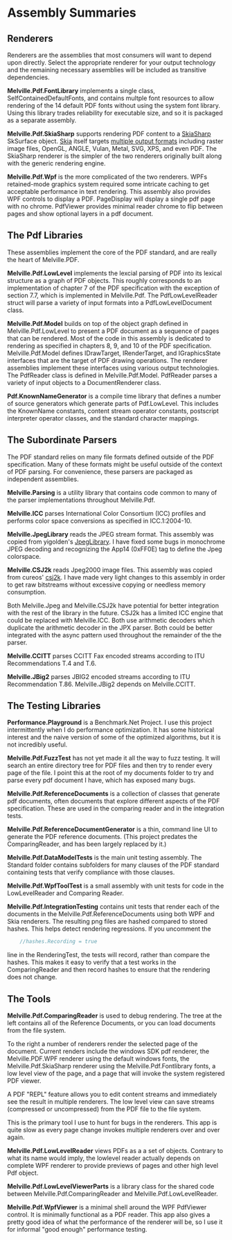 ﻿# Assembly Summaries

## Renderers
Renderers are the assemblies that most consumers will want to depend upon directly.  Select the appropriate
renderer for your output technology and the remaining necessary assemblies will be included as transitive
dependencies.

**Melville.Pdf.FontLibrary** implements a single class, SelfContainedDefaultFonts, and contains multple font
resources to allow rendering of the 14 default PDF fonts without using the system font library.  Using this
library trades reliability for executable size, and so it is packaged as a separate assembly.

**Melville.Pdf.SkiaSharp** supports rendering PDF content to a [SkiaSharp](https://github.com/mono/SkiaSharp) SkSurface
object.  [Skia](https://skia.org/) itself
targets [multiple output formats](https://en.wikipedia.org/wiki/Skia_Graphics_Engine) including raster image
files, OpenGL, ANGLE, Vulan, Metal, SVG, XPS, and even PDF.  The SkiaSharp renderer is the simpler of the
two renderers originally built along with the generic rendering engine.

**Melville.Pdf.Wpf** is the more complicated of the two renderers.  WPFs retained-mode graphics system
required some intricate caching to get acceptable performance in text rendering.  This assembly also
provides WPF controls to display a PDF.  PageDisplay will dsplay a single pdf page with no chrome.  PdfViewer
provides minimal reader chrome to flip between pages and show optional layers in a pdf document.

## The Pdf Libraries
These assemblies implement the core of the PDF standard, and are really the heart of Melville.PDF.

**Melville.Pdf.LowLevel** implements the lexcial parsing of PDF into its lexical structure as a graph of
PDF objects.  This roughly corresponds to an implementation of chapter 7 of the PDF specification with the
exception of section 7.7, which is implemented in Melville.Pdf.  The PdfLowLevelReader struct will parse
a variety of input formats into a PdfLowLevelDocument class.

**Melville.Pdf.Model** builds on top of the object graph defined in Melville.Pdf.LowLevel to present a PDF
document as a sequence of pages that can be rendered.  Most of the code in this assembly is dedicated to
rendering as specified in chapters 8, 9, and 10 of the PDF specification.  Melville.Pdf.Model defines
IDrawTarget, IRenderTarget, and IGraphicsState interfaces that are the target of PDF drawing operations.  The
renderer assemblies implement these interfaces using various output technologies.  The PdfReader class is
defined in Melville.Pdf.Model.  PdfReader parses a variety of input objects to a DocumentRenderer class.

**Pdf.KnownNameGenerator** is a compile time library that defines a number of source generators which
generate parts of Pdf.LowLevel.  This includes the KnownName constants, content stream operator constants,
postscript interpreter operator classes, and the standard character mappings.

## The Subordinate Parsers
The PDF standard relies on many file formats defined outside of the PDF specification.  Many of these formats
might be useful outside of the context of PDF parsing.  For convenience, these parsers are packaged as
independent assemblies.

**Melville.Parsing** is a utility library that contains code common to many of the parser implementations
throughout Melville.Pdf.

**Melville.ICC** parses International Color Consortium (ICC) profiles and performs color space conversions as
specified in ICC.1:2004-10.

**Melville.JpegLibrary** reads the JPEG stream format.  This assembly was copied from yigolden's
[JpegLibrary](https://github.com/yigolden/JpegLibrary).  I have fixed some bugs in monochrome JPEG decoding
and recognizing the App14 (0xFF0E) tag to define the Jpeg colorspace.

**Melville.CSJ2k** reads Jpeg2000 image files.  This assembly was copied from cureos'
[csj2k](https://github.com/cureos/csj2k).  I have made very light changes to this assembly in order to get
raw bitstreams without excessive copying or needless memory consumption.

Both Melville.Jpeg and Melville.CSJ2k have potential for better integration with the rest of the library in
the future.  CSJ2k has a limited ICC engine that could be replaced with Melville.ICC.  Both use arithmetic
decoders which duplicate the arithmetic decoder in the JPX parser.  Both could be better integrated with
the async pattern used throughout the remainder of the the parser.

**Melville.CCITT** parses CCITT Fax encoded streams according to ITU Recommendations T.4 and T.6.

**Melville.JBig2** parses JBIG2 encoded streams according to ITU Recommendation T.86.  Melville.JBig2 depends
on Melville.CCITT.

## The Testing Libraries

**Performance.Playground** is a Benchmark.Net Project.  I use this project intermittently when I do 
performance optimization.  It has some historical interest and the naive version of some of the optimized
algorithms, but it is not incredibly useful.

**Melville.Pdf.FuzzTest** has not yet made it all the way to fuzz testing.  It will search an entire 
directory tree for PDF files and then try to render every page of the file.  I point this at the root
of my documents folder to try and parse every pdf document I have, which has exposed many bugs.

**Melville.Pdf.ReferenceDocuments** is a collection of classes that generate pdf documents, often documents
that explore different aspects of the PDF specification.  These are used in the comparing reader and in the
integration tests.

**Melville.Pdf.ReferenceDocumentGenerator** is a thin, command line UI to generate the PDF reference 
documents.  (This project predates the ComparingReader, and has been largely replaced by it.)

**Melville.Pdf.DataModelTests** is the main unit testing assembly.  The Standard folder contains subfolders
for many clauses of the PDF standard containing tests that verify compliance with those clauses.

**Melville.Pdf.WpfToolTest** is a small assembly with unit tests for code in the LowLevelReader and
Comparing Reader.

**Melville.Pdf.IntegrationTesting** contains unit tests that render each of the documents in the 
Melville.Pdf.ReferenceDocuments using both WPF and Skia renderers.  The resulting png files are hashed
compared to stored hashes.  This helps detect rendering regressions.  If you uncomment the 
````c#
    //hashes.Recording = true
````
line in the RenderingTest, the tests will record, rather than compare the hashes.  This makes it easy to
verify that a test works in the ComparingReader and then record hashes to ensure that the rendering does 
not change.

## The Tools
**Melville.Pdf.ComparingReader** is used to debug rendering.  The tree at the left contains all of the
Reference Documents, or you can load documents from the file system.  

To the right a number of renderers render the selected page of the document.  Current
renders include the windows SDK pdf renderer, the Melville.PDF.WPF renderer using the default windows fonts,
the Melville.Pdf.SkiaSharp renderer using the Melville.Pdf.Fontlibrary fonts, a low level view of the page,
and a page that will invoke the system registered PDF viewer.  

A PDF "REPL" feature allows you to edit content streams and immediately see the result in multiple renderers.
The low level view can save streams (compressed or uncompressed) from the PDF file to the file system.

This is the primary tool I use to hunt for bugs in the renderers.  This app is quite slow as every page 
change invokes multiple renderers over and over again.

**Melville.Pdf.LowLevelReader** views PDFs as a a set of objects.  Contrary to what its name would imply, the
lowlevel reader actually depends on complete WPF renderer to provide previews of pages and other high level
Pdf object.

**Melville.Pdf.LowLevelViewerParts** is a library class for the shared code between
Melville.Pdf.ComparingReader and Melville.Pdf.LowLevelReader.  

**Melville.Pdf.WpfViewer** is a minimal shell around the WPF PdfViewer control.  It is minimally functional
as a PDF reader.  This app also gives a pretty good idea of what the performance of the renderer will be, so
I use it for informal "good enough" performance testing. 